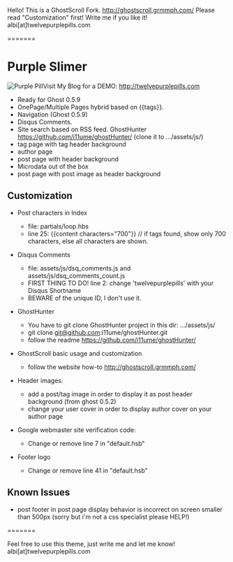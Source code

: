Hello! This is a GhostScroll Fork. http://ghostscroll.grmmph.com/
Please read "Customization" first! Write me if you like it! albi[at]twelvepurplepills.com

=======

# Purple Slimer
<img src="http://twelvepurplepills.com/content/images/pill.png" alt="Purple Pill" />Visit My Blog for a DEMO: http://twelvepurplepills.com

* Ready for Ghost 0.5.9
* OnePage/Multiple Pages hybrid based on {{tags}}.
* Navigation (Ghost 0.5.9)
* Disqus Comments.
* Site search based on RSS feed. GhostHunter https://github.com/i11ume/ghostHunter/ (clone it to .../assets/js/)
* tag page with tag header background
* author page
* post page with header background
* Microdata out of the box
* post page with post image as header background

## Customization

* Post characters in Index
  
    * file: partials/loop.hbs
    * line 25: {{content characters="700"}} // if tags found, show only 700 characters, else all characters are shown.
  
* Disqus Comments
  
    * file: assets/js/dsq_comments.js and assets/js/dsq_comments_count.js
    * FIRST THING TO DO! line 2: change 'twelvepurplepills' with your Disqus Shortname
    * BEWARE of the unique ID, I don't use it.
  
* GhostHunter

    * You have to git clone GhostHunter project in this dir: .../assets/js/
    * git clone git@github.com:i11ume/ghostHunter.git
    * follow the readme https://github.com/i11ume/ghostHunter/
  
* GhostScroll basic usage and customization

    * follow the website how-to http://ghostscroll.grmmph.com/

* Header images:

    * add a post/tag image in order to display it as post header background (from ghost 0.5.2)
    * change your user cover in order to display author cover on your author page
    
* Google webmaster site verification code:

    * Change or remove line 7 in "default.hsb"
    
* Footer logo

     * Change or remove line 41 in "default.hsb"

## Known Issues

* post footer in post page display behavior is incorrect on screen smaller than 500px (sorry but i'm not a css specialist please HELP!)

=======

Feel free to use this theme, just write me and let me know! albi[at]twelvepurplepills.com
